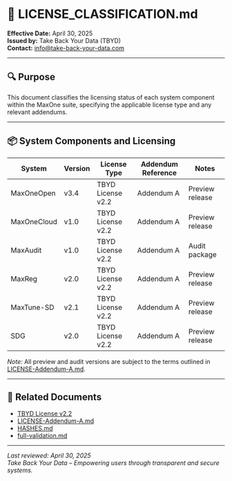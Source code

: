 # 📘 LICENSE_CLASSIFICATION.md

**Effective Date:** April 30, 2025  
**Issued by:** Take Back Your Data (TBYD)  
**Contact:** info@take-back-your-data.com

---

## 🔍 Purpose

This document classifies the licensing status of each system component within the MaxOne suite, specifying the applicable license type and any relevant addendums.

---

## 📦 System Components and Licensing

| System        | Version | License Type       | Addendum Reference      | Notes                                   |
|---------------|---------|--------------------|-------------------------|-----------------------------------------|
| MaxOneOpen    | v3.4    | TBYD License v2.2  | Addendum A              | Preview release                         |
| MaxOneCloud   | v1.0    | TBYD License v2.2  | Addendum A              | Preview release                         |
| MaxAudit      | v1.0    | TBYD License v2.2  | Addendum A              | Audit package                           |
| MaxReg        | v2.0    | TBYD License v2.2  | Addendum A              | Preview release                         |
| MaxTune-SD    | v2.1    | TBYD License v2.2  | Addendum A              | Preview release                         |
| SDG           | v2.0    | TBYD License v2.2  | Addendum A              | Preview release                         |

*Note:* All preview and audit versions are subject to the terms outlined in [LICENSE-Addendum-A.md](./LICENSE-Addendum-A.md).

---

## 🔗 Related Documents

- [TBYD License v2.2](./LICENSE.md)
- [LICENSE-Addendum-A.md](./LICENSE-Addendum-A.md)
- [HASHES.md](./HASHES.md)
- [full-validation.md](./full-validation.md)

---

_Last reviewed: April 30, 2025_  
_Take Back Your Data – Empowering users through transparent and secure systems._
